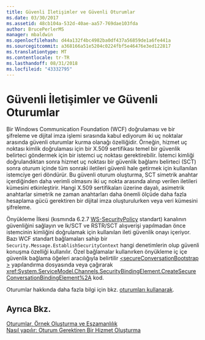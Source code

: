 ```yaml
---
title: Güvenli İletişimler ve Güvenli Oturumlar
ms.date: 03/30/2017
ms.assetid: 48cb104a-532d-40ae-aa57-769dae103fda
author: BrucePerlerMS
manager: mbaldwin
ms.openlocfilehash: d44a132f4bc4982ba0df437a56859de1a6fe441a
ms.sourcegitcommit: a368166a51e5204c0224fbf5e46476e3ed122817
ms.translationtype: MT
ms.contentlocale: tr-TR
ms.lasthandoff: 08/31/2018
ms.locfileid: "43332795"
---
```

# <a name="secure-conversations-and-secure-sessions"></a>Güvenli İletişimler ve Güvenli Oturumlar
Bir Windows Communication Foundation (WCF) doğrulaması ve bir şifreleme ve dijital imza işlemi sırasında kabul ediyorum iki uç noktalar arasında güvenli oturumlar kurma olanağı özelliğidir. Örneğin, hizmet uç noktası kimlik doğrulaması için bir X.509 sertifikası temel bir güvenlik belirteci göndermek için bir istemci uç noktası gerektirebilir. İstemci kimliği doğrulandıktan sonra hizmet uç noktası bir güvenlik bağlamı belirteci (SCT) sonra oturum içinde tüm sonraki iletileri güvenli hale getirmek için kullanılan istemciye geri döndürür. Bu güvenli oturum oluşturma, SCT simetrik anahtar içerdiğinden daha verimli olmasını iki uç nokta arasında alınıp verilen iletileri kümesini etkinleştirir. Hangi X.509 sertifikaları üzerine dayalı, asimetrik anahtarlar simetrik ne zaman anahtarları daha önemli ölçüde daha fazla hesaplama gücü gerektiren bir dijital imza oluşturulurken veya veri kümesini şifreleme.  
  
 Önyükleme İlkesi (kısmında 6.2.7 [WS-SecurityPolicy](https://go.microsoft.com/fwlink/?LinkId=99817) standart) kanalının güvenliğini sağlayın ve lk/SCT ve RSTR/SCT alışverişi yapılmadan önce istemcinin kimliğini doğrulamak için kullanılan ileti güvenlik onayı içeriyor. Bazı WCF standart bağlamaları sahip bir `Security.Message.EstablishSecurityContext` hangi denetimlerin olup güvenli konuşma özelliği kullanılır. Özel bağlamalar kullanırken önyükleme iç içe güvenlik bağlama öğeleri aracılığıyla belirtilir [ \<secureConversationBootstrap >](../../../../docs/framework/configure-apps/file-schema/wcf/secureconversationbootstrap.md) yapılandırma dosyasında veya çağırarak <xref:System.ServiceModel.Channels.SecurityBindingElement.CreateSecureConversationBindingElement%2A> kod.  
  
 Oturumlar hakkında daha fazla bilgi için bkz. [oturumları kullanarak](../../../../docs/framework/wcf/using-sessions.md).  
  
## <a name="see-also"></a>Ayrıca Bkz.  
 [Oturumlar, Örnek Oluşturma ve Eşzamanlılık](../../../../docs/framework/wcf/feature-details/sessions-instancing-and-concurrency.md)  
 [Nasıl yapılır: Oturum Gerektiren Bir Hizmet Oluşturma](../../../../docs/framework/wcf/feature-details/how-to-create-a-service-that-requires-sessions.md)

